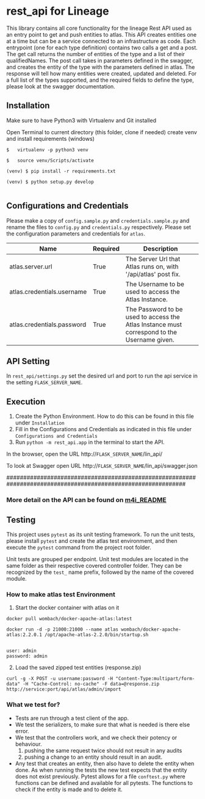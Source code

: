 rest_api for Lineage
=============
This library contains all core functionality for the lineage Rest API used as an entry point to get and push entities to atlas.
This API creates entities one at a time but can be a service connected to an infrastructure as code.
Each entrypoint (one for each type definition) contains two calls a get and a post.
The get call returns the number of entities of the type and a list of their qualifiedNames.
The post call takes in parameters defined in the swagger, and creates the entity of the type with the parameters defined in atlas. The response will tell how many entities were created, updated and deleted. 
For a full list of the types supported, and the required fields to define the type, please look at the swagger documentation.


## Installation
Make sure to have Python3 with Virtualenv and Git installed 

Open Terminal to current directory (this folder, clone if needed)
create venv and install requirements (windows)
```
$   virtualenv -p python3 venv

$   source venv/Scripts/activate

(venv) $ pip install -r requirements.txt

(venv) $ python setup.py develop


```

## Configurations and Credentials
Please make a copy of `config.sample.py` and `credentials.sample.py` and rename the files to `config.py` and `credentials.py` respectively.
Please set the configuration parameters and credentials for `atlas`.

| Name | Required | Description | 
|---|---|---|
| atlas.server.url | True |  The Server Url that Atlas runs on, with '/api/atlas' post fix. | 
| atlas.credentials.username | True | The Username to be used to access the Atlas Instance. | 
| atlas.credentials.password | True |The Password to be used to access the Atlas Instance must correspond to the Username given. | 

## API Setting
In ``rest_api/settings.py`` set the desired url and port to run the api service in the setting ``FLASK_SERVER_NAME``.

## Execution
1. Create the Python Environment. How to do this can be found in this file under `Installation` 
2. Fill in the Configurations and Credentials as indicated in this file under `Configurations and Credentials` 
3. Run ``python -m rest_api.app`` in the terminal to start the API.

In the browser, open the URL http://``FLASK_SERVER_NAME``/lin_api/

To look at Swagger open URL http://``FLASK_SERVER_NAME``/lin_api/swagger.json



#############################################################################################################

### More detail on the API can be found on <a href="m4i_README.md">m4i_README</a>

## Testing

This project uses `pytest` as its unit testing framework.
To run the unit tests, please install `pytest` and create the atlas test environment, and then execute the `pytest` command from the project root folder.

Unit tests are grouped per endpoint.
Unit test modules are located in the same folder as their respective covered controller folder.
They can be recognized by the `test_`  name prefix, followed by the name of the covered module.

### How to make atlas test Environment
1. Start the docker container with atlas on it
```
docker pull wombach/docker-apache-atlas:latest

docker run -d -p 21000:21000 --name atlas wombach/docker-apache-atlas:2.2.0.1 /opt/apache-atlas-2.2.0/bin/startup.sh


user: admin
password: admin
```

2. Load the saved zipped test entities (response.zip) 
```shell
curl -g -X POST -u username:password -H "Content-Type:multipart/form-data" -H "Cache-Control: no-cache" -F data=@response.zip http://service:port/api/atlas/admin/import
```
### What we test for?
 - Tests are run through a test client of the app.
- We test the serializers, to make sure that what is needed is there else error.
- We test that the controllers work, and we check their potency or behaviour. 
  1. pushing the same request twice should not result in any audits
  2. pushing a change to an entity should result in an audit.  
- Any test that creates an entity, then also have to delete the entity when done.
  As when running the tests the new test expects that the entity does not exist previously. 
  Pytest allows for a file `conftest.py` where functions can be defined and available for all pytests. 
  The functions to check if the entity is made and to delete it.









